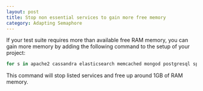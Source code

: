 ```yaml
---
layout: post
title: Stop non essential services to gain more free memory
category: Adapting Semaphore
---
```


If your test suite requires more than available free RAM memory, you can gain more memory by adding the following command to the setup of your project:

```bash
for s in apache2 cassandra elasticsearch memcached mongod postgresql sphinxsearch rabbitmq-server; do sudo service $s stop; done
```

This command will stop listed services and free up around 1GB of RAM memory.

